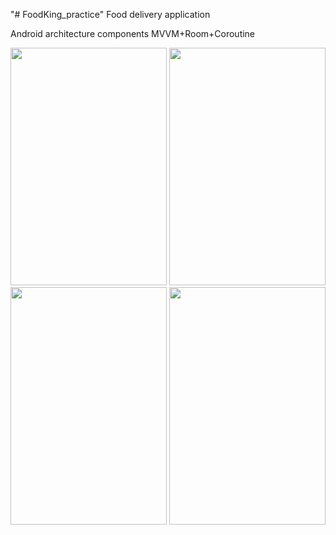 "# FoodKing_practice" 
Food delivery application

Android architecture components MVVM+Room+Coroutine

<img src="https://user-images.githubusercontent.com/48098587/215229568-f370d271-f514-49b5-9f3e-f4c2fbcd27b9.png " width="250" height="380">
<img src="https://user-images.githubusercontent.com/48098587/215229571-0d5a00d0-7ff5-4452-b2b6-92c6090a953b.png " width="250" height="380">
<img src="https://user-images.githubusercontent.com/48098587/215229574-74a79b11-3688-4aa7-a3ea-990daf29567f.png " width="250" height="380">
<img src="https://user-images.githubusercontent.com/48098587/215229579-6581bac7-7808-4739-8d11-86088f07c3a3.png " width="250" height="380">
